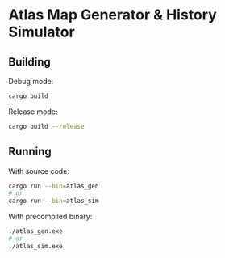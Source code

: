 # Atlas Map Generator & History Simulator

## Building

Debug mode:

```sh
cargo build
```

Release mode:

```sh
cargo build --release
```

## Running

With source code:

```sh
cargo run --bin=atlas_gen
# or
cargo run --bin=atlas_sim
```

With precompiled binary:

```sh
./atlas_gen.exe
# or 
./atlas_sim.exe
```
